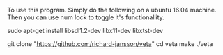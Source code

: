 To use this program. Simply do the following on a ubuntu 16.04 machine. Then you can use num lock to toggle it's functionallity.

sudo apt-get install libsdl1.2-dev libx11-dev libxtst-dev

git clone "https://github.com/richard-jansson/veta"
cd veta
make 
./veta

